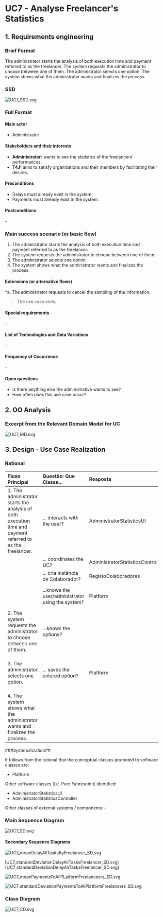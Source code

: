 # UC7 - Analyse Freelancer's Statistics## 1. Requirements engineering### Brief FormatThe administrator starts the analysis of both execution time and payment referred to as the freelancer. The system requests the administrator to choose between one of them. The administrator selects one option. The system shows what the administrator wants and finalizes the process.### SSD![UC7_SSD.svg](UC7_SSD.svg)### Full Format#### Main actor* Administrator#### Stakeholders and their interests* **Administrator:** wants to see the statistics of the freelancers' performances.* **T4J:** aims to satisfy organizations and their members by facilitating their desires.#### Preconditions* Delays must already exist in the system.* Payments must already exist in the system.#### Postconditions\-### Main success scenario (or basic flow)1. The administrator starts the analysis of both execution time and payment referred to as the freelancer.2. The system requests the administrator to choose between one of them.3. The administrator selects one option.4. The system shows what the administrator wants and finalizes the process.#### Extensions (or alternative flows)*a. The administrator requests  to cancel the sampling of the information.> The use case ends.#### Special requirements\-#### List of Technologies and Data Variations\-#### Frequency of Occurrence\-#### Open questions* Is there anything else the administrative wants to see?* How often does this use case occur?## 2. OO Analysis### Excerpt from the Relevant Domain Model for UC![UC7_MD.svg](UC7_MD.svg)## 3. Design - Use Case Realization### Rational| Fluxo Principal | Questão: Que Classe... | Resposta  | Justificação  ||:--------------  |:---------------------- |:----------|:---------------------------- || 1. The administrator starts the analysis of both execution time and payment referred to as the freelancer.  |	... interacts with the user? | AdministratorStatisticsUI |  Pure Fabrication: it is not justified to assign this responsibility to any existing class in the Domain Model. ||  		 |	... coordinates the UC?	| AdministratorStatisticsController | Controller    ||  		 |	... cria instância de Colaborador?| RegistoColaboradores   | Creator (Regra1)||  |...knows the user/administrator using the system? | Platform |IE: cf. user management component documentation.|| 2. The system requests the administrator to choose between one of them.  |   …knows the options? |      |       |      | 3. The administrator selects one option.  |	... saves the entered option?  |   Platform  | Info1rmation Expert (IE) - instance created in step 1: it has its own data.     || 4. The system shows what the administrator wants and finalizes the process.  | | | |###Systematization##It follows from the rational that the conceptual classes promoted to software classes are:* PlatformOther software classes (i.e. Pure Fabrication) identified: * AdministratorStatisticsUI * AdministratorStatisticsControllerOther classes of external systems / components:\-###	Main Sequence Diagram![UC7_SD.svg](UC7_SD.svg)####	Secondary Sequence Diagrams![UC7_meanDelayAllTasksByFreelancer_SD.svg](UC7_meanDelayAllTasksByFreelancer_SD.svg)!UC7_standardDeviationDelayAllTasksFreelancer_SD.svg](UC7_standardDeviationDelayAllTasksFreelancer_SD.svg)![UC7_meanPaymentsToAllPLatformFreelanceers_SD.svg](UC7_meanPaymentsToAllPLatformFreelanceers_SD.svg)![UC7_standardDeviationPaymentsToAllPlatformFreelancers_SD.svg](UC7_standardDeviationPaymentsToAllPlatformFreelancers_SD.svg)###	Class Diagram![UC7_CD.svg](UC7_CD.svg)